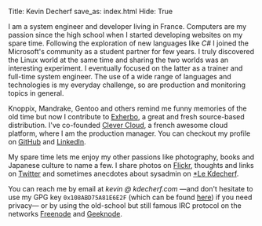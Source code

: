 Title: Kevin Decherf
save_as: index.html
Hide: True

I am a system engineer and developer living in France. Computers are my passion since the high school when I started developing websites on my spare time. Following the exploration of new languages like _C#_ I joined the Microsoft's community as a student partner for few years. I truly discovered the Linux world at the same time and sharing the two worlds was an interesting experiment. I eventually focused on the latter as a trainer and full-time system engineer. The use of a wide range of languages and technologies is my everyday challenge, so are production and monitoring topics in general.

Knoppix, Mandrake, Gentoo and others remind me funny memories of the old time but now I contribute to [Exherbo](http://exherbo.org), a great and fresh source-based distribution. I've co-founded [Clever Cloud](https://www.clever-cloud.com), a french awesome cloud platform, where I am the production manager. You can checkout my profile on [GitHub](https://github.com/Kdecherf) and [LinkedIn](https://linked.com/in/kdecherf).

My spare time lets me enjoy my other passions like photography, books and Japanese culture to name a few. I share photos on [Flickr](https://www.flickr.com/photos/kdecherf), thoughts and links on [Twitter](https://twitter.com/Kdecherf) and sometimes anecdotes about sysadmin on [*Le Kdecherf](http://le.kdecherf.com).

You can reach me by email at _kevin @ kdecherf.com_ —and don't hesitate to use my GPG key `0x108ABD75A81E6E2F` (which can be found [here](https://kdecherf.com/kdecherf.asc)) if you need privacy— or by using the old-school but still famous IRC protocol on the networks [Freenode](http://freenode.org) and [Geeknode](http://www.geeknode.org).
